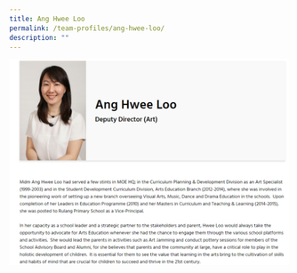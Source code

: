 ```yaml
---
title: Ang Hwee Loo
permalink: /team-profiles/ang-hwee-loo/
description: ""
---
```

![](/images/profile2.png)